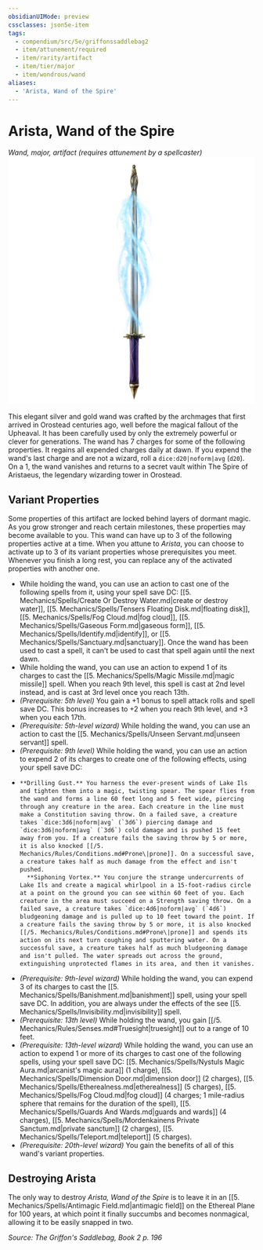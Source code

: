 ```yaml
---
obsidianUIMode: preview
cssclasses: json5e-item
tags:
  - compendium/src/5e/griffonssaddlebag2
  - item/attunement/required
  - item/rarity/artifact
  - item/tier/major
  - item/wondrous/wand
aliases:
  - 'Arista, Wand of the Spire'
---
```

# Arista, Wand of the Spire
*Wand, major, artifact (requires attunement by a spellcaster)*  
![](https://raw.githubusercontent.com/TheGiddyLimit/homebrew-img/main/img/GriffonsSaddlebag2/Items/Arista-Wand-of-the-Spire.webp#right)  


This elegant silver and gold wand was crafted by the archmages that first arrived in Orostead centuries ago, well before the magical fallout of the Upheaval. It has been carefully used by only the extremely powerful or clever for generations. The wand has 7 charges for some of the following properties. It regains all expended charges daily at dawn. If you expend the wand's last charge and are not a wizard, roll a `dice:d20|noform|avg` (`d20`). On a 1, the wand vanishes and returns to a secret vault within The Spire of Aristaeus, the legendary wizarding tower in Orostead.

## Variant Properties

Some properties of this artifact are locked behind layers of dormant magic. As you grow stronger and reach certain milestones, these properties may become available to you. This wand can have up to 3 of the following properties active at a time. When you attune to *Arista*, you can choose to activate up to 3 of its variant properties whose prerequisites you meet. Whenever you finish a long rest, you can replace any of the activated properties with another one.

- While holding the wand, you can use an action to cast one of the following spells from it, using your spell save DC: [[5. Mechanics/Spells/Create Or Destroy Water.md\|create or destroy water]], [[5. Mechanics/Spells/Tensers Floating Disk.md\|floating disk]], [[5. Mechanics/Spells/Fog Cloud.md\|fog cloud]], [[5. Mechanics/Spells/Gaseous Form.md\|gaseous form]], [[5. Mechanics/Spells/Identify.md\|identify]], or [[5. Mechanics/Spells/Sanctuary.md\|sanctuary]]. Once the wand has been used to cast a spell, it can't be used to cast that spell again until the next dawn.  
- While holding the wand, you can use an action to expend 1 of its charges to cast the [[5. Mechanics/Spells/Magic Missile.md\|magic missile]] spell. When you reach 9th level, this spell is cast at 2nd level instead, and is cast at 3rd level once you reach 13th.  
- *(Prerequisite: 5th level)* You gain a +1 bonus to spell attack rolls and spell save DC. This bonus increases to +2 when you reach 9th level, and +3 when you each 17th.  
- *(Prerequisite: 5th-level wizard)* While holding the wand, you can use an action to cast the [[5. Mechanics/Spells/Unseen Servant.md\|unseen servant]] spell.  
- *(Prerequisite: 9th level)* While holding the wand, you can use an action to expend 2 of its charges to create one of the following effects, using your spell save DC:  
-     **Drilling Gust.** You harness the ever-present winds of Lake Ils and tighten them into a magic, twisting spear. The spear flies from the wand and forms a line 60 feet long and 5 feet wide, piercing through any creature in the area. Each creature in the line must make a Constitution saving throw. On a failed save, a creature takes `dice:3d6|noform|avg` (`3d6`) piercing damage and `dice:3d6|noform|avg` (`3d6`) cold damage and is pushed 15 feet away from you. If a creature fails the saving throw by 5 or more, it is also knocked [[/5. Mechanics/Rules/Conditions.md#Prone\|prone]]. On a successful save, a creature takes half as much damage from the effect and isn't pushed.    
        **Siphoning Vortex.** You conjure the strange undercurrents of Lake Ils and create a magical whirlpool in a 15-foot-radius circle at a point on the ground you can see within 60 feet of you. Each creature in the area must succeed on a Strength saving throw. On a failed save, a creature takes `dice:4d6|noform|avg` (`4d6`) bludgeoning damage and is pulled up to 10 feet toward the point. If a creature fails the saving throw by 5 or more, it is also knocked [[/5. Mechanics/Rules/Conditions.md#Prone\|prone]] and spends its action on its next turn coughing and sputtering water. On a successful save, a creature takes half as much bludgeoning damage and isn't pulled. The water spreads out across the ground, extinguishing unprotected flames in its area, and then it vanishes.    
- *(Prerequisite: 9th-level wizard)* While holding the wand, you can expend 3 of its charges to cast the [[5. Mechanics/Spells/Banishment.md\|banishment]] spell, using your spell save DC. In addition, you are always under the effects of the see [[5. Mechanics/Spells/Invisibility.md\|invisibility]] spell.  
- *(Prerequisite: 13th level)* While holding the wand, you gain [[/5. Mechanics/Rules/Senses.md#Truesight\|truesight]] out to a range of 10 feet.  
- *(Prerequisite: 13th-level wizard)* While holding the wand, you can use an action to expend 1 or more of its charges to cast one of the following spells, using your spell save DC: [[5. Mechanics/Spells/Nystuls Magic Aura.md\|arcanist's magic aura]] (1 charge), [[5. Mechanics/Spells/Dimension Door.md\|dimension door]] (2 charges), [[5. Mechanics/Spells/Etherealness.md\|etherealness]] (5 charges), [[5. Mechanics/Spells/Fog Cloud.md\|fog cloud]] (4 charges; 1 mile-radius sphere that remains for the duration of the spell), [[5. Mechanics/Spells/Guards And Wards.md\|guards and wards]] (4 charges), [[5. Mechanics/Spells/Mordenkainens Private Sanctum.md\|private sanctum]] (2 charges), [[5. Mechanics/Spells/Teleport.md\|teleport]] (5 charges).  
- *(Prerequisite: 20th-level wizard)* You gain the benefits of all of this wand's variant properties.  

## Destroying Arista

The only way to destroy *Arista, Wand of the Spire* is to leave it in an [[5. Mechanics/Spells/Antimagic Field.md\|antimagic field]] on the Ethereal Plane for 100 years, at which point it finally succumbs and becomes nonmagical, allowing it to be easily snapped in two.

*Source: The Griffon's Saddlebag, Book 2 p. 196*
